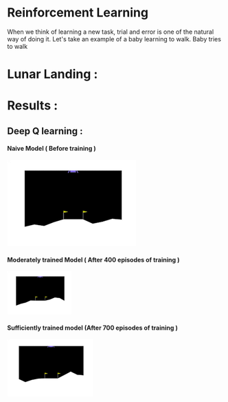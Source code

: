 # Reinforcement Learning 

When we think of learning a new task, trial and error is one of the natural way of doing it. Let's take an example of a baby learning to walk. Baby tries to walk 







# Lunar Landing : 









# Results : 


## Deep Q learning : 

#### Naive Model ( Before training )

![](https://github.com/Sunil-Kumar-J-S/Lunar-Landing/blob/main/images/naive.gif)

#### Moderately trained Model ( After 400 episodes of training )

![](https://github.com/Sunil-Kumar-J-S/Lunar-Landing/blob/main/images/intermediate.gif)



#### Sufficiently trained model (After 700 episodes of training )

![](https://github.com/Sunil-Kumar-J-S/Lunar-Landing/blob/main/images/trained_dqn.gif)








